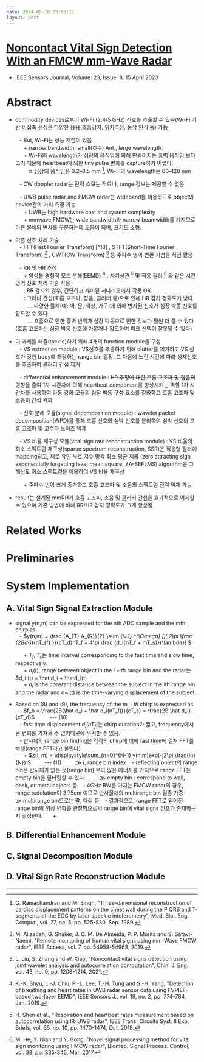 ```yaml
---
date: 2024-05-10 09:56:11
layout: post
---
```


# [Noncontact Vital Sign Detection With an FMCW mm-Wave Radar](https://ieeexplore.ieee.org/abstract/document/10058900)
- IEEE Sensors Journal, Volume: 23, Issue: 8, 15 April 2023

# Abstract
- commodity devices로부터 Wi-Fi (2.4/5 GHz) 신호를 추출할 수 있음(Wi-Fi 기반 비접촉 센싱은 다양한 응용(호흡감지, 위치추정, 동작 인식 등) 가능
  
  &ensp; - But, Wi-Fi는 성능 제한이 있음  
  &ensp; &ensp; + narrow bandwidth, small(갯수) Ant., large wavelength.  
  &ensp; &ensp; + Wi-Fi의 wavelength가 심장의 움직임에 의해 만들어지는 흉벽 움직임 보다 크기 때문에 heartbeat에 의한 tiny pulse 변화를 capture하기 어렵다.  
  &ensp; &ensp; &ensp; ㅁ 심장의 움직임은 0.2–0.5 mm [^13], Wi-Fi의 wavelength는 60–120 mm
  
  &ensp; - CW doppler radar는 전력 소모는 적으나, range 정보는 제공할 수 없음
  
  &ensp; - UWB pulse radar and FMCW radar는 wideband를 이용하므로 object와 device간의 거리 측정 가능  
  &ensp; &ensp; + UWB는 high hardware cost and system complexity  
  &ensp; &ensp; + mmwave FMCW는 wide bandwidth와 narrow beamwidth를 가지므로 다른 물체의 반사를 구분하는데 도움이 되며, 크기도 소형.
  
- 기존 신호 처리 기술  
  &ensp; - FFT(Fast Fourier Transform) [^18] , STFT(Short-Time Fourier Transform) [^19] , CWT(CW Transform) [^20] 등 주파수 영역 변환 기법을 직접 활용
  
  &ensp; - RR 및 HR 추정  
  &ensp; &ensp; + 앙상블 경험적 모드 분해(EEMD) [^21] , 자기상관 [^22] 및 적응 필터 [^23] 와 같은 시간 영역 신호 처리 기술 사용  
  &ensp; &ensp;  : RR 감지의 경우, 간단하고 제어된 시나리오에서 작동 OK.  
  &ensp; &ensp;  : 그러나 간섭(호흡 고조파, 잡음, 클러터 등)으로 인해 HR 감지 정확도가 낮다  
  &ensp; &ensp; &ensp; ... 다양한 물체(예: 벽, 문, 책상, 가구)에 의해 반사된 신호가 심장 박동 신호를 압도할 수 있다  
  &ensp; &ensp; &ensp; ... 호흡으로 인한 흉벽 변위가 심장 박동으로 인한 것보다 훨씬 더 클 수 있다(호흡 고조파는 심장 박동 신호에 가깝거나 압도하여 피크 선택이 잘못될 수 있다)  

- 이 과제를 해결(tackle)하기 위해 4개의 function module을 구성  
  &ensp; - VS extraction module : VS신호를 추출하기 위해 clutter를 제거하고 VS 신호가 강한 body에 해당하는 range bin 결정. 그 다음에 느린 시간에 따라 생체신호를 추출하여 클러터 간섭 제거
  
  &ensp; - differential enhancement module : ~~HR 추정에 대한 호흡 고조파 및 잡음의 영향을 줄여 1차 시간차에 의해 heartbeat component를 향상시키는 역할~~  1차 시간차를 사용하여 타동 강화 모듈의 심장 박동 구성 요소를 강화하고 호흡 고조파 및 소음의 간섭 완화
  
  &ensp; - 신호 분해 모듈(signal decomposition module) : wavelet packet decomposition(WPD)를 통해 호흡 신호와 심박 신호를 분리하여 심박 신호의 호흡 고조파 및 고주파 노이즈 억제
  
  &ensp; - VS 비율 재구성 모듈(vital sign rate reconstruction module) : VS 비율의 희소 스펙트럼 재구성(sparse spectrum reconstruction, SSR)은 적응형 필터에 mapping되고, 제로 유인 부호 지수 망각 최소 평균 제곱 (zero attracting sign exponentially forgetting least mean square, ZA-SEFLMS) algorithm은 고해상도 희소 스펙트럼을 이용하여 VS 비율 재구성
  
  &ensp; &ensp; + 주파수 빈이 크게 증가하고 호흡 고조파 및 소음의 스펙트럼 전력 억제 가능  
  
- result는 설계된 mmRH가 호흡 고조파, 소음 및 클러터 간섭을 효과적으로 억제할 수 있으며 기존 방법에 비해 RR/HR 감지 정확도가 크게 향상됨  


# Related Works  


# Preliminaries  



# System Implementation  
## A. Vital Sign Signal Extraction Module  
- signal y(n,m) can be expressed for the nth ADC sample and the mth chirp as  
  &ensp; - $y(n,m) = \frac {A_{T} A_{R}}{2} \sum _{i=1} ^{\Omega} [j( 2\pi \frac {2Bd_{i}{nT_{f} }}{cT_d}nT_f + 4\pi \frac {d_i{nT_f + mT_s}}{\lambda}] $  
    
  &ensp; &ensp; + $T_f, T_s$는 time interval corresponding to the fast time and slow time, respectively.  
  &ensp; &ensp; + $d_i(t)$, range between object in the $i-th$ range bin and the radar는 $d_i (t) = \hat d_i + \hatd_i(t)   
  &ensp; &ensp; + $d_i$ is the constant distance between the subject in the ith range bin and the radar and d~i(t) is the time-varying displacement of the subject.  
- Based on (8) and (9), the frequency of the $m-th$ chirp is expressed as  
  &ensp; - $f_b = \frac{2B(\hat d_i + \hat d_i(nT_f))}{cT_s} = \frac{2B \hat d_i}{cT_d}$ &emsp; &emsp; --- (10)   
  &ensp; - fast time displacement $d_i(nT_f)$는 chirp duration가 짧고, frequency에서 큰 변화를 가져올 수 없기때문에 무시할 수 있음.  
  &ensp; - 반사체의 range bin finding은 각각의 chirp에 대해 fast time에 걸쳐 FFT를 수행(range FFT라고 불린다)  
  &ensp; &ensp; + $z(i, m) = \displaystyle\sum_{n=0}^{N-1} y(n,m)exp(-j2\pi \frac{in}{N}) $&emsp; &emsp; --- (11)
  &ensp; &ensp; &ensp; ⨠ i, range bin index
  &ensp; - reflecting object의 range bin은 반사체가 없는 것(range bin) 보다 많은 에너지를 가지므로 range FFT는 empty bin을 필터링할 수 있다.
  &ensp; &ensp; &ensp; ⨠ empty bin : correspond to wall, desk, or metal objects 등
  &ensp; - 4GHz BW를 가지는 FMCW radar의 경우, range redolution이 3.75cm 이므로 반사물체의 multirange bin 검출 가증
  &ensp; &ensp; &ensp; ⨠ multirange bin으로는 팔, 다리 등
  &ensp; - 결과적으로, range FFT로 얻어진 range bin의 위상 변화를 관찰함으로써 range bin에 vital signs 신호가 존재하는지 결정한다.
  &ensp; &ensp; + 
  
## B. Differential Enhancement Module


## C. Signal Decomposition Module


## D. Vital Sign Rate Reconstruction Module



--- 


[^13]: G. Ramachandran and M. Singh, "Three-dimensional reconstruction of cardiac displacement patterns on the chest wall during the P QRS and T-segments of the ECG by laser speckle inteferometry", Med. Biol. Eng. Comput., vol. 27, no. 5, pp. 525-530, Sep. 1989.
[^19]: M. Alizadeh, G. Shaker, J. C. M. De Almeida, P. P. Morita and S. Safavi-Naeini, "Remote monitoring of human vital signs using mm-Wave FMCW radar", IEEE Access, vol. 7, pp. 54958-54968, 2019.  
[^20]: L. Liu, S. Zhang and W. Xiao, "Noncontact vital signs detection using joint wavelet analysis and autocorrelation computation", Chin. J. Eng., vol. 43, no. 9, pp. 1206-1214, 2021.  
[^21]: K.-K. Shyu, L.-J. Chiu, P.-L. Lee, T.-H. Tung and S.-H. Yang, "Detection of breathing and heart rates in UWB radar sensor data using FVPIEF-based two-layer EEMD", IEEE Sensors J., vol. 19, no. 2, pp. 774-784, Jan. 2019.  
[^22]:  H. Shen et al., "Respiration and heartbeat rates measurement based on autocorrelation using IR-UWB radar", IEEE Trans. Circuits Syst. II Exp. Briefs, vol. 65, no. 10, pp. 1470-1474, Oct. 2018.  
[^23]: M. He, Y. Nian and Y. Gong, "Novel signal processing method for vital sign monitoring using FMCW radar", Biomed. Signal Process. Control, vol. 33, pp. 335-345, Mar. 2017.  





